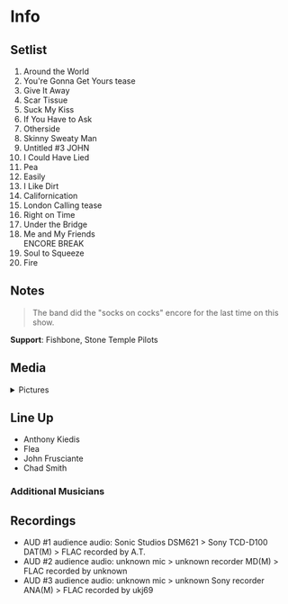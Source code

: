 # Info

## Setlist

1. Around the World
2. You're Gonna Get Yours tease
3. Give It Away
4. Scar Tissue
5. Suck My Kiss
6. If You Have to Ask
7. Otherside
8. Skinny Sweaty Man
9. Untitled #3 JOHN
10. I Could Have Lied
11. Pea
12. Easily
13. I Like Dirt
14. Californication
15. London Calling tease
16. Right on Time
17. Under the Bridge
18. Me and My Friends
<br> ENCORE BREAK
19. Soul to Squeeze
20. Fire

## Notes

> The band did the "socks on cocks" encore for the last time on this show.

**Support**: Fishbone, Stone Temple Pilots

## Media 

<details>
  <summary>Pictures</summary>
  <!--<img alt="Setlist" title="Setlist" src="_.jpg" height="200" />
  <img alt="Clipping" title="Clipping" src="_.jpg" height="200" />
  <img alt="Flyer" title="Flyer" src="_.jpg" height="200" />-->
</details>

## Line Up

* Anthony Kiedis
* Flea
* John Frusciante
* Chad Smith

### Additional Musicians

## Recordings

* AUD #1 audience audio: Sonic Studios DSM621 > Sony TCD-D100 DAT(M) > FLAC recorded by A.T. 
* AUD #2 audience audio: unknown mic > unknown recorder MD(M) > FLAC recorded by unknown  
* AUD #3 audience audio: unknown mic > unknown Sony recorder ANA(M) > FLAC recorded by ukj69
